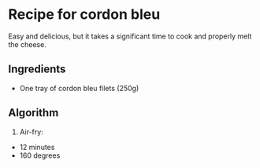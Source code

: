 Recipe for cordon bleu
======================
Easy and delicious, but it takes a significant time to cook and properly melt the cheese.

Ingredients
-----------
- One tray of cordon bleu filets (250g)

Algorithm
---------
1. Air-fry:
- 12 minutes
- 160 degrees

